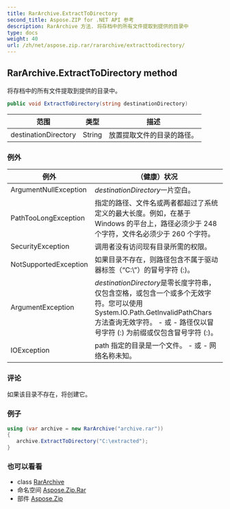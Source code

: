 ```yaml
---
title: RarArchive.ExtractToDirectory
second_title: Aspose.ZIP for .NET API 参考
description: RarArchive 方法. 将存档中的所有文件提取到提供的目录中
type: docs
weight: 40
url: /zh/net/aspose.zip.rar/rararchive/extracttodirectory/
---
```

## RarArchive.ExtractToDirectory method

将存档中的所有文件提取到提供的目录中。

```csharp
public void ExtractToDirectory(string destinationDirectory)
```

| 范围 | 类型 | 描述 |
| --- | --- | --- |
| destinationDirectory | String | 放置提取文件的目录的路径。 |

### 例外

| 例外 | （健康）状况 |
| --- | --- |
| ArgumentNullException | *destinationDirectory*一片空白。 |
| PathTooLongException | 指定的路径、文件名或两者都超过了系统定义的最大长度。例如，在基于 Windows 的平台上，路径必须少于 248 个字符，文件名必须少于 260 个字符。 |
| SecurityException | 调用者没有访问现有目录所需的权限。 |
| NotSupportedException | 如果目录不存在，则路径包含不属于驱动器标签（“C:\”）的冒号字符 (:)。 |
| ArgumentException | *destinationDirectory*是零长度字符串，仅包含空格，或包含一个或多个无效字符。您可以使用 System.IO.Path.GetInvalidPathChars 方法查询无效字符。 - 或 - 路径仅以冒号字符 (:) 为前缀或仅包含冒号字符 (:)。 |
| IOException | path 指定的目录是一个文件。 - 或 - 网络名称未知。 |

### 评论

如果该目录不存在，将创建它。

### 例子

```csharp
using (var archive = new RarArchive("archive.rar")) 
{ 
   archive.ExtractToDirectory("C:\extracted");
}
```

### 也可以看看

* class [RarArchive](../)
* 命名空间 [Aspose.Zip.Rar](../../rararchive/)
* 部件 [Aspose.Zip](../../../)


